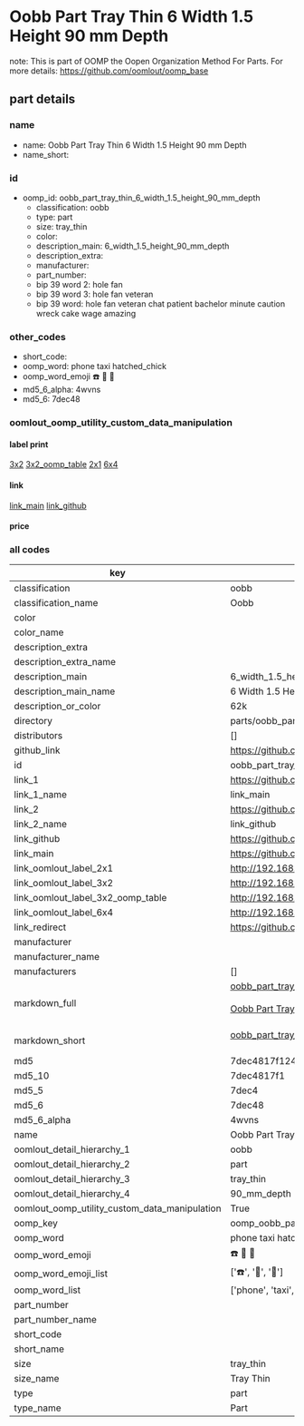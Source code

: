 # Oobb Part Tray Thin 6 Width 1.5 Height 90 mm Depth  

note: This is part of OOMP the Oopen Organization Method For Parts. For more details: https://github.com/oomlout/oomp_base

##  part details
  







### name
* name: Oobb Part Tray Thin 6 Width 1.5 Height 90 mm Depth
* name_short: 
### id
* oomp_id: oobb_part_tray_thin_6_width_1.5_height_90_mm_depth
  * classification: oobb
  * type: part
  * size: tray_thin
  * color: 
  * description_main: 6_width_1.5_height_90_mm_depth
  * description_extra: 
  * manufacturer: 
  * part_number: 
  * bip 39 word 2: hole fan
  * bip 39 word 3: hole fan veteran
  * bip 39 word: hole fan veteran chat patient bachelor minute caution wreck cake wage amazing

### other_codes
* short_code: 
* oomp_word: phone taxi hatched_chick
* oomp_word_emoji :phone: :taxi: :hatched_chick:
* md5_6_alpha: 4wvns
* md5_6: 7dec48






### oomlout_oomp_utility_custom_data_manipulation
#### label print
[3x2](http://192.168.1.245:1112/?label=oomp%204wvns)
[3x2_oomp_table](http://192.168.1.108:1112/?label=oomp%204wvns)
[2x1](http://192.168.1.242:1112/?label=oomp%204wvns)
[6x4](http://192.168.1.55:1112/?label=oomp%204wvns)    

#### link

[link_main](https://github.com/oomlout/oomlout_oomp_version_1_messy/tree/main/parts/oobb_part_tray_thin_6_width_1.5_height_90_mm_depth) [link_github](https://github.com/oomlout/oomlout_oomp_version_1_messy/tree/main/parts/oobb_part_tray_thin_6_width_1.5_height_90_mm_depth)                             

#### price







### all codes 
| key | value |  
| --- | --- |  
| classification | oobb |  
| classification_name | Oobb |  
| color |  |  
| color_name |  |  
| description_extra |  |  
| description_extra_name |  |  
| description_main | 6_width_1.5_height_90_mm_depth |  
| description_main_name | 6 Width 1.5 Height 90 mm Depth |  
| description_or_color | 62k |  
| directory | parts/oobb_part_tray_thin_6_width_1.5_height_90_mm_depth |  
| distributors | [] |  
| github_link | https://github.com/oomlout/oomlout_oomp_part_src/tree/main/parts/oobb_part_tray_thin_6_width_1.5_height_90_mm_depth |  
| id | oobb_part_tray_thin_6_width_1.5_height_90_mm_depth |  
| link_1 | https://github.com/oomlout/oomlout_oomp_version_1_messy/tree/main/parts/oobb_part_tray_thin_6_width_1.5_height_90_mm_depth |  
| link_1_name | link_main |  
| link_2 | https://github.com/oomlout/oomlout_oomp_version_1_messy/tree/main/parts/oobb_part_tray_thin_6_width_1.5_height_90_mm_depth |  
| link_2_name | link_github |  
| link_github | https://github.com/oomlout/oomlout_oomp_version_1_messy/tree/main/parts/oobb_part_tray_thin_6_width_1.5_height_90_mm_depth |  
| link_main | https://github.com/oomlout/oomlout_oomp_version_1_messy/tree/main/parts/oobb_part_tray_thin_6_width_1.5_height_90_mm_depth |  
| link_oomlout_label_2x1 | http://192.168.1.242:1112/?label=oomp%204wvns |  
| link_oomlout_label_3x2 | http://192.168.1.245:1112/?label=oomp%204wvns |  
| link_oomlout_label_3x2_oomp_table | http://192.168.1.108:1112/?label=oomp%204wvns |  
| link_oomlout_label_6x4 | http://192.168.1.55:1112/?label=oomp%204wvns |  
| link_redirect | https://github.com/oomlout/oomlout_oomp_version_1_messy/tree/main/parts/oobb_part_tray_thin_6_width_1.5_height_90_mm_depth |  
| manufacturer |  |  
| manufacturer_name |  |  
| manufacturers | [] |  
| markdown_full | [oobb_part_tray_thin_6_width_1.5_height_90_mm_depth](none)<br>[](none)<br>[Oobb Part Tray Thin 6 Width 1.5 Height 90 Mm Depth](none)<br><br> |  
| markdown_short | [oobb_part_tray_thin_6_width_1.5_height_90_mm_depth](none)<br><br> |  
| md5 | 7dec4817f124b1a844d0826de654b365 |  
| md5_10 | 7dec4817f1 |  
| md5_5 | 7dec4 |  
| md5_6 | 7dec48 |  
| md5_6_alpha | 4wvns |  
| name | Oobb Part Tray Thin 6 Width 1.5 Height 90 mm Depth |  
| oomlout_detail_hierarchy_1 | oobb |  
| oomlout_detail_hierarchy_2 | part |  
| oomlout_detail_hierarchy_3 | tray_thin |  
| oomlout_detail_hierarchy_4 | 90_mm_depth |  
| oomlout_oomp_utility_custom_data_manipulation | True |  
| oomp_key | oomp_oobb_part_tray_thin_6_width_1.5_height_90_mm_depth |  
| oomp_word | phone taxi hatched_chick |  
| oomp_word_emoji | :phone: :taxi: :hatched_chick: |  
| oomp_word_emoji_list | [':phone:', ':taxi:', ':hatched_chick:'] |  
| oomp_word_list | ['phone', 'taxi', 'hatched_chick'] |  
| part_number |  |  
| part_number_name |  |  
| short_code |  |  
| short_name |  |  
| size | tray_thin |  
| size_name | Tray Thin |  
| type | part |  
| type_name | Part |  
